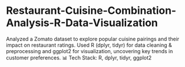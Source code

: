 # Restaurant-Cuisine-Combination-Analysis-R-Data-Visualization
Analyzed a Zomato dataset to explore popular cuisine pairings and their impact on restaurant ratings. Used R (dplyr, tidyr) for data cleaning &amp; preprocessing and ggplot2 for visualization, uncovering key trends in customer preferences.  📊 Tech Stack: R, dplyr, tidyr, ggplot2
